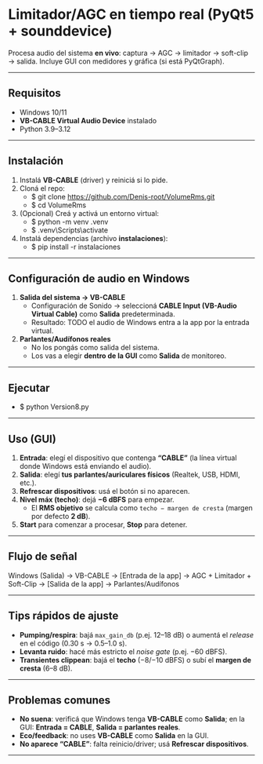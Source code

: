 # Limitador/AGC en tiempo real (PyQt5 + sounddevice)

Procesa audio del sistema **en vivo**: captura → AGC → limitador → soft-clip → salida. Incluye GUI con medidores y gráfica (si está PyQtGraph).

---

## Requisitos
- Windows 10/11
- **VB-CABLE Virtual Audio Device** instalado
- Python 3.9–3.12

---

## Instalación
1. Instalá **VB-CABLE** (driver) y reiniciá si lo pide.
2. Cloná el repo:
   - $ git clone https://github.com/Denis-root/VolumeRms.git
   - $ cd VolumeRms
3. (Opcional) Creá y activá un entorno virtual:
   - $ python -m venv .venv
   - $ .venv\Scripts\activate
4. Instalá dependencias (archivo **instalaciones**):
   - $ pip install -r instalaciones

---

## Configuración de audio en Windows
1. **Salida del sistema → VB-CABLE**
   - Configuración de Sonido → seleccioná **CABLE Input (VB-Audio Virtual Cable)** como **Salida** predeterminada.
   - Resultado: TODO el audio de Windows entra a la app por la entrada virtual.
2. **Parlantes/Audífonos reales**
   - No los pongás como salida del sistema.
   - Los vas a elegir **dentro de la GUI** como **Salida** de monitoreo.

---

## Ejecutar
- $ python Version8.py

---

## Uso (GUI)
1. **Entrada**: elegí el dispositivo que contenga **“CABLE”** (la línea virtual donde Windows está enviando el audio).
2. **Salida**: elegí **tus parlantes/auriculares físicos** (Realtek, USB, HDMI, etc.).
3. **Refrescar dispositivos**: usá el botón si no aparecen.
4. **Nivel máx (techo)**: dejá **−6 dBFS** para empezar.
   - El **RMS objetivo** se calcula como `techo − margen de cresta` (margen por defecto **2 dB**).
5. **Start** para comenzar a procesar, **Stop** para detener.

---

## Flujo de señal
Windows (Salida) → VB-CABLE → [Entrada de la app] → AGC + Limitador + Soft-Clip → [Salida de la app] → Parlantes/Audífonos

---

## Tips rápidos de ajuste
- **Pumping/respira**: bajá `max_gain_db` (p.ej. 12–18 dB) o aumentá el *release* en el código (0.30 s → 0.5–1.0 s).
- **Levanta ruido**: hacé más estricto el *noise gate* (p.ej. −60 dBFS).
- **Transientes clippean**: bajá el **techo** (−8/−10 dBFS) o subí el **margen de cresta** (6–8 dB).

---

## Problemas comunes
- **No suena**: verificá que Windows tenga **VB-CABLE** como **Salida**; en la GUI: **Entrada = CABLE**, **Salida = parlantes reales**.
- **Eco/feedback**: no uses **VB-CABLE** como **Salida** en la GUI.
- **No aparece “CABLE”**: falta reinicio/driver; usá **Refrescar dispositivos**.

---



